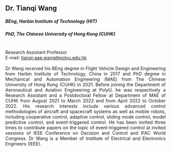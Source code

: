 ## Dr. Tianqi Wang
##### BEng, Harbin Institute of Technology (HIT)
##### PhD, The Chinese University of Hong Kong (CUHK)

<div align="justify">
<br/>Research Assistant Professor
<br/>E-mail: <a href="mailto:tianqi-aae.wang@polyu.edu.hk">tianqi-aae.wang@polyu.edu.hk</a>
<br/><br/>
Dr Wang received his BEng degree in Flight Vehicle Design and Engineering from Harbin Institute of Technology, China in 2017 and PhD degree in Mechanical and Automation Engineering (MAE) from The Chinese University of Hong Kong (CUHK) in 2021. Before joining the Department of Aeronautical and Aviation Engineering at PolyU, he was respectively a Research Assistant and a Postdoctoral Fellow at Department of MAE of CUHK from August 2021 to March 2022 and from April 2022 to October 2022. His research interests include various advanced control methodologies of aircraft and spacecraft systems as well as mobile robots, including cooperative control, adaptive control, sliding mode control, model predictive control, and event-triggered control. He has been invited three times to contribute papers on the topic of event-triggered control at invited sessions of IEEE Conference on Decision and Control and IFAC World Congress. Dr Wang is a Member of Institute of Electrical and Electronics Engineers (IEEE).
</div>
